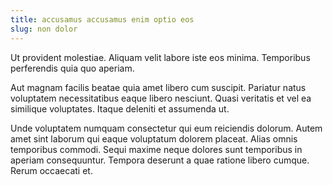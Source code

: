 ```yaml
---
title: accusamus accusamus enim optio eos
slug: non dolor
---
```


Ut provident molestiae. Aliquam velit labore iste eos minima. Temporibus perferendis quia quo aperiam.

Aut magnam facilis beatae quia amet libero cum suscipit. Pariatur natus voluptatem necessitatibus eaque libero nesciunt. Quasi veritatis et vel ea similique voluptates. Itaque deleniti et assumenda ut.

Unde voluptatem numquam consectetur qui eum reiciendis dolorum. Autem amet sint laborum qui eaque voluptatum dolorem placeat. Alias omnis temporibus commodi. Sequi maxime neque dolores sunt temporibus in aperiam consequuntur. Tempora deserunt a quae ratione libero cumque. Rerum occaecati et.
